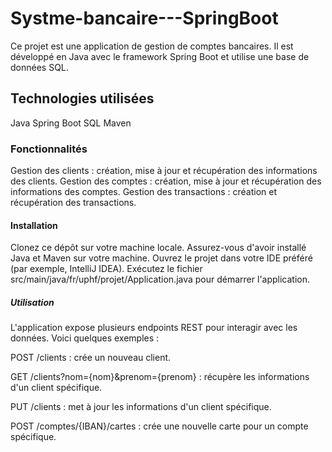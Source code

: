 # Systme-bancaire---SpringBoot
Ce projet est une application de gestion de comptes bancaires. Il est développé en Java avec le framework Spring Boot et utilise une base de données SQL.

## Technologies utilisées
Java
Spring Boot
SQL
Maven
### Fonctionnalités
Gestion des clients : création, mise à jour et récupération des informations des clients.
Gestion des comptes : création, mise à jour et récupération des informations des comptes.
Gestion des transactions : création et récupération des transactions.
#### Installation
Clonez ce dépôt sur votre machine locale.
Assurez-vous d'avoir installé Java et Maven sur votre machine.
Ouvrez le projet dans votre IDE préféré (par exemple, IntelliJ IDEA).
Exécutez le fichier src/main/java/fr/uphf/projet/Application.java pour démarrer l'application.
##### Utilisation
L'application expose plusieurs endpoints REST pour interagir avec les données. Voici quelques exemples :

POST /clients : crée un nouveau client.

GET /clients?nom={nom}&prenom={prenom} : récupère les informations d'un client spécifique.

PUT /clients : met à jour les informations d'un client spécifique.

POST /comptes/{IBAN}/cartes : crée une nouvelle carte pour un compte spécifique.
